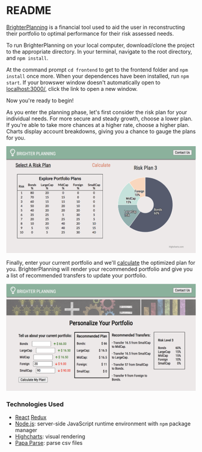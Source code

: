 # README

<a href="https://keely-lee.github.io/BrighterPlanning/">BrighterPlanning</a> is a financial tool used to aid the user in reconstructing their portfolio to optimal performance for their risk assessed needs.
 
To run BrighterPlanning on your local computer, download/clone the project to the appropriate directory. In your terminal, navigate to the root directory, and <code>npm install</code>.

At the command prompt <code>cd frontend</code> to get to the frontend folder and <code>npm install</code> once more. When your dependences have been installed, run <code>npm start</code>. If your browswer window doesn't automatically open to <a href="localhost:3000/">localhost:3000/</a>, click the link to open a new window. 

Now you're ready to begin!

As you enter the planning phase, let's first consider the risk plan for your individual needs. For more secure and steady growth, choose a lower plan. If you're able to take more chances at a higher rate, choose a higher plan. Charts display account breakdowns, giving you a chance to gauge the plans for you.

<img src="./frontend/src/images/bp-main.png" alt="homepage"/>

Finally, enter your current portfolio and we'll <a href="http://localhost:3000/#/personalize">calculate</a> the optimized plan for you. BrighterPlanning will render your recommended portfolio and give you a list of recommended transfers to update your portfolio.

<img src="./frontend/src/images/bp-calc.png" alt="calculate"/>


### Technologies Used
  * <a href="https://reactjs.org/">React</a> <a href="https://react-redux.js.org/">Redux</a>
  * <a href="https://nodejs.org/en/">Node.js</a>: server-side JavaScript runtime environment with `npm` package manager
  * <a href="https://api.highcharts.com/highcharts/">Highcharts</a>: visual rendering
  * <a href="https://www.papaparse.com/">Papa Parse</a>: parse csv files
